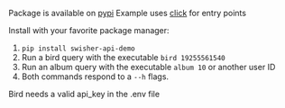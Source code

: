 Package is available on [pypi](https://pypi.org/project/swisher-api-demo/)
Example uses [click](https://click.palletsprojects.com/en/8.1.x/) for entry points

Install with your favorite package manager:
1. `pip install swisher-api-demo`
2. Run a bird query with the executable `bird 19255561540`
3. Run an album query with the executable `album 10` or another user ID
4. Both commands respond to a `--h` flags.

Bird needs a valid api_key in the .env file
